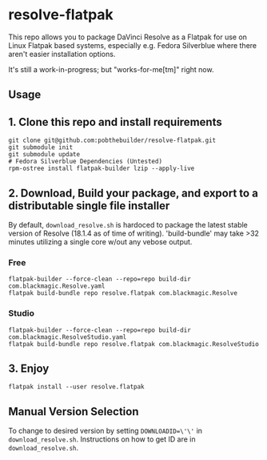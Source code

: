 resolve-flatpak
===============

This repo allows you to package DaVinci Resolve as a Flatpak for use on Linux Flatpak
based systems, especially e.g. Fedora Silverblue where there aren't easier installation
options. 

It's still a work-in-progress; but "works-for-me[tm]" right now.

Usage
-----

## 1. Clone this repo and install requirements
```
git clone git@github.com:pobthebuilder/resolve-flatpak.git
git submodule init
git submodule update
# Fedora Silverblue Dependencies (Untested)
rpm-ostree install flatpak-builder lzip --apply-live
```

## 2. Download, Build your package, and export to a distributable single file installer
By default, `download_resolve.sh` is hardoced to package the latest stable version of Resolve (18.1.4 as of time of writing). 'build-bundle' may take >32 minutes utilizing a single core w/out any vebose output.

### Free
```
flatpak-builder --force-clean --repo=repo build-dir com.blackmagic.Resolve.yaml
flatpak build-bundle repo resolve.flatpak com.blackmagic.Resolve
```

### Studio
```
flatpak-builder --force-clean --repo=repo build-dir com.blackmagic.ResolveStudio.yaml
flatpak build-bundle repo resolve.flatpak com.blackmagic.ResolveStudio
```

## 3. Enjoy
```
flatpak install --user resolve.flatpak
```


## Manual Version Selection
To change to desired version by setting `DOWNLOADID=\'\'` in `download_resolve.sh`. Instructions on how to get ID are in `download_resolve.sh`.
